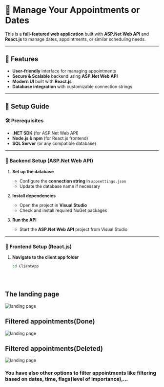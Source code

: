 # 📅 Manage Your Appointments or Dates  

This is a **full-featured web application** built with **ASP.Net Web API** and **React.js** to manage dates, appointments, or similar scheduling needs.  

---

## 🚀 Features  

- **User-friendly** interface for managing appointments  
- **Secure & Scalable** backend using **ASP.Net Web API**  
- **Modern UI** built with **React.js**  
- **Database integration** with customizable connection strings  

---

## 📌 Setup Guide  

### 🛠️ Prerequisites  

- **.NET SDK** (for ASP.Net Web API)  
- **Node.js & npm** (for React.js frontend)  
- **SQL Server** (or any compatible database)  

---

### 🔧 Backend Setup (ASP.Net Web API)  

1. **Set up the database**  
   - Configure the **connection string** in `appsettings.json`  
   - Update the database name if necessary  

2. **Install dependencies**  
   - Open the project in **Visual Studio**  
   - Check and install required NuGet packages  

3. **Run the API**  
   - Start the **ASP.Net Web API** project from Visual Studio  

---

### 🎨 Frontend Setup (React.js)  

1. **Navigate to the client app folder**  
   ```sh
   cd ClientApp





## The landing page

![landing page](./img/landing-page.PNG)

## Filtered appointments(Done)

![landing page](./img/filtered-done.PNG)

## Filtered appointments(Deleted)

![landing page](./img/filtered-deleted.PNG)

### You have also other options to filter appointments like filtering based on dates, time, flags(level of importance),...





